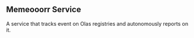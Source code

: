 ## Memeooorr Service

A service that tracks event on Olas registries and autonomously reports on it.
